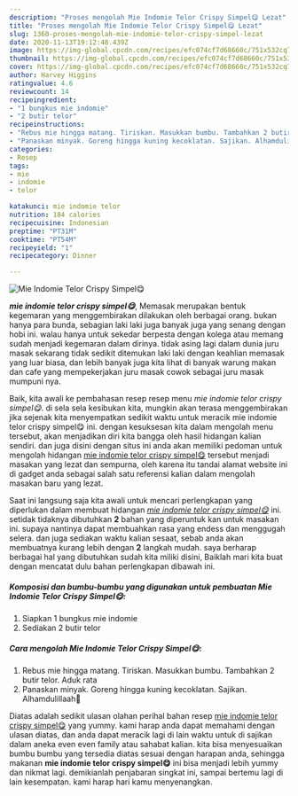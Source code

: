 ```yaml
---
description: "Proses mengolah Mie Indomie Telor Crispy Simpel😋 Lezat"
title: "Proses mengolah Mie Indomie Telor Crispy Simpel😋 Lezat"
slug: 1360-proses-mengolah-mie-indomie-telor-crispy-simpel-lezat
date: 2020-11-13T19:12:48.439Z
image: https://img-global.cpcdn.com/recipes/efc074cf7d68660c/751x532cq70/mie-indomie-telor-crispy-simpel😋-foto-resep-utama.jpg
thumbnail: https://img-global.cpcdn.com/recipes/efc074cf7d68660c/751x532cq70/mie-indomie-telor-crispy-simpel😋-foto-resep-utama.jpg
cover: https://img-global.cpcdn.com/recipes/efc074cf7d68660c/751x532cq70/mie-indomie-telor-crispy-simpel😋-foto-resep-utama.jpg
author: Harvey Higgins
ratingvalue: 4.6
reviewcount: 14
recipeingredient:
- "1 bungkus mie indomie"
- "2 butir telor"
recipeinstructions:
- "Rebus mie hingga matang. Tiriskan. Masukkan bumbu. Tambahkan 2 butir telor. Aduk rata"
- "Panaskan minyak. Goreng hingga kuning kecoklatan. Sajikan. Alhamdulillaah🤗"
categories:
- Resep
tags:
- mie
- indomie
- telor

katakunci: mie indomie telor 
nutrition: 184 calories
recipecuisine: Indonesian
preptime: "PT31M"
cooktime: "PT54M"
recipeyield: "1"
recipecategory: Dinner

---
```



![Mie Indomie Telor Crispy Simpel😋](https://img-global.cpcdn.com/recipes/efc074cf7d68660c/751x532cq70/mie-indomie-telor-crispy-simpel😋-foto-resep-utama.jpg)

<b><i>mie indomie telor crispy simpel😋</i></b>, Memasak merupakan bentuk kegemaran yang menggembirakan dilakukan oleh berbagai orang. bukan hanya para bunda, sebagian laki laki juga banyak juga yang senang dengan hobi ini. walau hanya untuk sekedar berpesta dengan kolega atau memang sudah menjadi kegemaran dalam dirinya. tidak asing lagi dalam dunia juru masak sekarang tidak sedikit ditemukan laki laki dengan keahlian memasak yang luar biasa, dan lebih banyak juga kita lihat di banyak warung makan dan cafe yang mempekerjakan juru masak cowok sebagai juru masak mumpuni nya.

Baik, kita awali ke pembahasan resep resep menu <i>mie indomie telor crispy simpel😋</i>. di sela sela kesibukan kita, mungkin akan terasa menggembirakan jika sejenak kita menyempatkan sedikit waktu untuk meracik mie indomie telor crispy simpel😋 ini. dengan kesuksesan kita dalam mengolah menu tersebut, akan menjadikan diri kita bangga oleh hasil hidangan kalian sendiri. dan juga disini dengan situs ini anda akan memiliki pedoman untuk mengolah hidangan <u>mie indomie telor crispy simpel😋</u> tersebut menjadi masakan yang lezat dan sempurna, oleh karena itu tandai alamat website ini di gadget anda sebagai salah satu referensi kalian dalam mengolah masakan baru yang lezat.




Saat ini langsung saja kita awali untuk mencari perlengkapan yang diperlukan dalam membuat hidangan <u><i>mie indomie telor crispy simpel😋</i></u> ini. setidak tidaknya dibutuhkan <b>2</b> bahan yang diperuntuk kan untuk masakan ini. supaya nantinya dapat membuahkan rasa yang endess dan menggugah selera. dan juga sediakan waktu kalian sesaat, sebab anda akan membuatnya kurang lebih dengan <b>2</b> langkah mudah. saya berharap berbagai hal yang dibutuhkan sudah kita miliki disini, Baiklah mari kita buat dengan mencatat dulu bahan perlengkapan dibawah ini.

<!--inarticleads1-->

##### Komposisi dan bumbu-bumbu yang digunakan untuk pembuatan Mie Indomie Telor Crispy Simpel😋:

1. Siapkan 1 bungkus mie indomie
1. Sediakan 2 butir telor




<!--inarticleads2-->

##### Cara mengolah Mie Indomie Telor Crispy Simpel😋:

1. Rebus mie hingga matang. Tiriskan. Masukkan bumbu. Tambahkan 2 butir telor. Aduk rata
1. Panaskan minyak. Goreng hingga kuning kecoklatan. Sajikan. Alhamdulillaah🤗




Diatas adalah sedikit ulasan olahan perihal bahan resep <u>mie indomie telor crispy simpel😋</u> yang yummy. kami harap anda dapat memahami dengan ulasan diatas, dan anda dapat meracik lagi di lain waktu untuk di sajikan dalam aneka even even family atau sahabat kalian. kita bisa menyesuaikan bumbu bumbu yang tersedia diatas sesuai dengan harapan anda, sehingga makanan <b>mie indomie telor crispy simpel😋</b> ini bisa menjadi lebih yummy dan nikmat lagi. demikianlah penjabaran singkat ini, sampai bertemu lagi di lain kesempatan. kami harap hari kamu menyenangkan.
